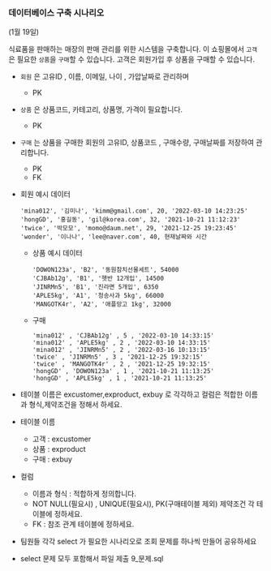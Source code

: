 ### 데이터베이스 구축 시나리오

(1월 19일)

식료품을 판매하는 매장의 판매 관리를 위한 시스템을 구축합니다. 이 쇼핑몰에서 `고객` 은 필요한 `상품`을
`구매`할 수 있습니다. 고객은 회원가입 후 상품을 구매할 수 있습니다.

- `회원` 은 고유ID , 이름, 이메일, 나이 , 가압날짜로 관리하며

  - PK

- `상품` 은 상품코드, 카테고리, 상품명, 가격이 필요합니다.

  - PK

- `구매` 는 상품을 구매한 회원의 고유ID, 상품코드 , 구매수량, 구매날짜를 저장하여 관리합니다.
  - PK
  - FK
- 회원 예시 데이터

      'mina012', '김미나', 'kimm@gmail.com', 20, '2022-03-10 14:23:25'
      'hongGD', '홍길동', 'gil@korea.com', 32, '2021-10-21 11:12:23'
      'twice', '박모모', 'momo@daum.net', 29, '2021-12-25 19:23:45'
      'wonder', '이나나', 'lee@naver.com', 40, 현재날짜와 시간

  - 상품 예시 데이터

        'DOWON123a', 'B2', '동원참치선물세트', 54000
        'CJBAb12g', 'B1', '햇반 12개입', 14500
        'JINRMn5', 'B1', '진라면 5개입', 6350
        'APLE5kg', 'A1', '청송사과 5kg', 66000
        'MANGOTK4r', 'A2', '애플망고 1kg', 32000

  - 구매

        'mina012' , 'CJBAb12g' , 5 , '2022-03-10 14:33:15'
        'mina012' , 'APLE5kg' , 2 , '2022-03-10 14:33:15'
        'mina012' , 'JINRMn5' , 2 , '2022-03-16 10:13:15'
        'twice' , 'JINRMn5' , 3 , '2021-12-25 19:32:15'
        'twice' , 'MANGOTK4r' , 2 , '2021-12-25 19:32:15'
        'hongGD' , 'DOWON123a' , 1 , '2021-10-21 11:13:25'
        'hongGD' , 'APLE5kg' , 1 , '2021-10-21 11:13:25'

- 테이블 이름은 excustomer,exproduct, exbuy 로 각각하고
  컬럼은 적합한 이름과 형식,제약조건을 정해서 하세요.

- 테이블 이름

  - 고객 : excustomer
  - 상품 : exproduct
  - 구매 : exbuy

- 컬럼
  - 이름과 형식 : 적합하게 정의합니다.
  - NOT NULL(필요시) , UNIQUE(필요시), PK(구매테이블 제외) 제약조건 각 테이블에 정하세요.
  - FK : 참조 관계 테이블에 정하세요.

* 팀원들 각각 select 가 필요한 시나리오로
  조회 문제를 하나씩 만들어 공유하세요

- select 문제 모두 포함해서 파일 제출 9\_문제.sql
